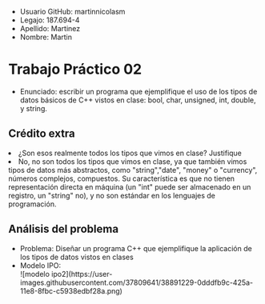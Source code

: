 <ul>
  <li>Usuario GitHub: martinnicolasm</li>
  <li>Legajo: 187.694-4</li>
  <li>Apellido: Martinez</li>
  <li>Nombre: Martin</li>
  </ul>
  
  <h1>Trabajo Práctico 02</h1>
<ul>
  <li>Enunciado:  escribir un programa que ejemplifique el uso de los tipos de datos básicos de C++ vistos en clase: bool,
char, unsigned, int, double, y string.</li>
  </ul>
  
  <h2>Crédito extra</h2>
  <li>¿Son esos realmente todos los tipos que vimos en clase? Justifique</li>
  <li>No, no son todos los tipos que vimos en clase, ya que también vimos tipos de datos más abstractos, como "string","date", "money" o "currency", números complejos, compuestos. Su característica es que no tienen representación directa en máquina (un "int" puede ser almacenado en un registro, un "string" no), y no son estándar en los lenguajes de programación.</li>
  
  <h2>Análisis del problema</h2>
<ul>
   
  <li>Problema: Diseñar un programa C++ que ejemplifique la aplicación de los tipos de datos
vistos en clases</li>
  
  <li>Modelo IPO:</li>
  ![modelo ipo2](https://user-images.githubusercontent.com/37809641/38891229-0dddfb9c-425a-11e8-8fbc-c5938edbf28a.png)
  
